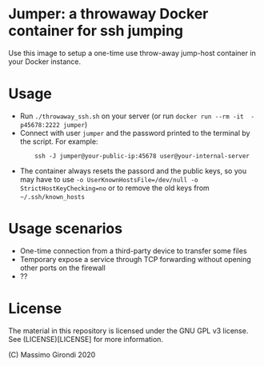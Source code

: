 # Jumper: a throwaway Docker container for ssh jumping

Use this image to setup a one-time use throw-away jump-host container in your Docker instance.

# Usage

- Run `./throwaway_ssh.sh` on your server (or run `docker run --rm -it	-p45678:2222 jumper`)
- Connect with user `jumper` and the password printed to the terminal by the script. For example:	
	```
		ssh -J jumper@your-public-ip:45678 user@your-internal-server
	```
- The container always resets the passord and the public keys, so you may have to use `-o UserKnownHostsFile=/dev/null -o StrictHostKeyChecking=no` or to remove the old keys from `~/.ssh/known_hosts`

# Usage scenarios

- One-time connection from a third-party device to transfer some files
- Temporary expose a service through TCP forwarding without opening other ports on the firewall
- ??

# License

The material in this repository is licensed under the GNU GPL v3 license. See (LICENSE)[LICENSE] for more information.

(C) Massimo Girondi 2020

